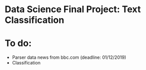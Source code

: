 # Data Science Final Project: Text Classification

# To do:
- Parser data news from bbc.com (deadline: 01/12/2019)
- Classification
